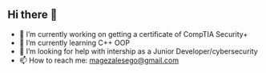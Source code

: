 ## Hi there 👋
- 🔭 I’m currently working on getting a certificate of CompTIA Security+
- 🌱 I’m currently learning C++ OOP
- 🤔 I’m looking for help with intership as a Junior Developer/cybersecurity
- 📫 How to reach me: magezalesego@gmail.com
<!--
**lesego432/lesego432** is a ✨ _special_ ✨ repository because its `README.md` (this file) appears on your GitHub profile.

Here are some ideas to get you started:

- 🔭 I’m currently working on ...
- 🌱 I’m currently learning ...
- 👯 I’m looking to collaborate on ...
- 🤔 I’m looking for help with ...
- 💬 Ask me about ...
- 📫 How to reach me: ...
- 😄 Pronouns: ...
- ⚡ Fun fact: ...
-->
